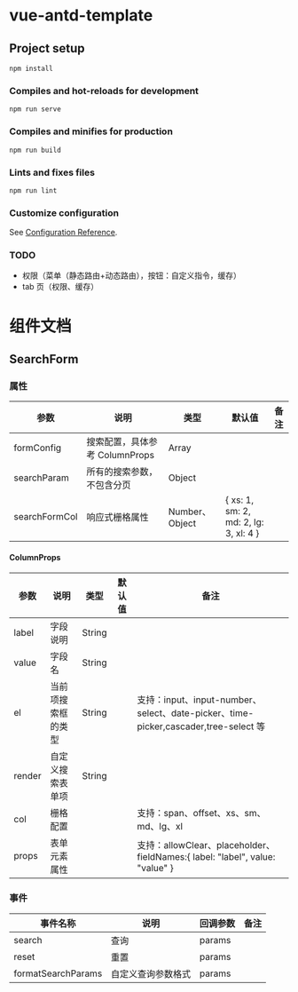 # vue-antd-template

## Project setup

```
npm install
```

### Compiles and hot-reloads for development

```
npm run serve
```

### Compiles and minifies for production

```
npm run build
```

### Lints and fixes files

```
npm run lint
```

### Customize configuration

See [Configuration Reference](https://cli.vuejs.org/config/).

### TODO

- 权限（菜单（静态路由+动态路由），按钮：自定义指令，缓存）
- tab 页（权限、缓存）

# 组件文档

## SearchForm

### 属性

| 参数          | 说明                           | 类型           | 默认值                                | 备注 |
| ------------- | ------------------------------ | -------------- | ------------------------------------- | ---- |
| formConfig    | 搜索配置，具体参考 ColumnProps | Array          |                                       |      |
| searchParam   | 所有的搜索参数，不包含分页     | Object         |                                       |      |
| searchFormCol | 响应式栅格属性                 | Number、Object | { xs: 1, sm: 2, md: 2, lg: 3, xl: 4 } |      |

#### ColumnProps

| 参数   | 说明               | 类型   | 默认值 | 备注                                                                                |
| ------ | ------------------ | ------ | ------ | ----------------------------------------------------------------------------------- |
| label  | 字段说明           | String |        |
| value  | 字段名             | String |        |
| el     | 当前项搜索框的类型 | String |        | 支持：input、input-number、select、date-picker、time-picker,cascader,tree-select 等 |
| render | 自定义搜索表单项   | String |        |                                                                                     |
| col    | 栅格配置           |        |        | 支持：span、offset、xs、sm、md、lg、xl                                              |
| props  | 表单元素属性       |        |        | 支持：allowClear、placeholder、fieldNames:{ label: "label", value: "value" }        |

### 事件

| 事件名称           | 说明               | 回调参数 | 备注 |
| ------------------ | ------------------ | -------- | ---- |
| search             | 查询               | params   |      |
| reset              | 重置               | params   |      |
| formatSearchParams | 自定义查询参数格式 | params   |      |

